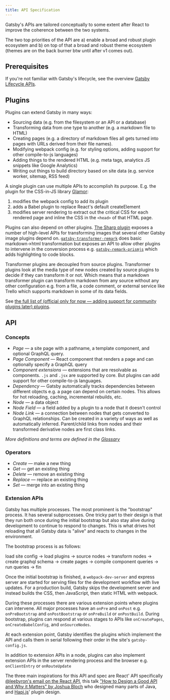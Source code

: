```yaml
---
title: API Specification
---
```


Gatsby's APIs are tailored conceptually to some extent after React to improve
the coherence between the two systems.

The two top priorities of the API are a) enable a broad and robust plugin
ecosystem and b) on top of that a broad and robust theme ecosystem (themes are
on the back burner btw until after v1 comes out).

## Prerequisites

If you're not familiar with Gatsby's lifecycle, see the overview [Gatsby Lifecycle APIs](/docs/gatsby-lifecycle-apis/).

## Plugins

Plugins can extend Gatsby in many ways:

-   Sourcing data (e.g. from the filesystem or an API or a database)
-   Transforming data from one type to another (e.g. a markdown file to HTML)
-   Creating pages (e.g. a directory of markdown files all gets turned into pages
    with URLs derived from their file names).
-   Modifying webpack config (e.g. for styling options, adding support for other
    compile-to-js languages)
-   Adding things to the rendered HTML (e.g. meta tags, analytics JS snippets like
    Google Analytics)
-   Writing out things to build directory based on site data (e.g. service worker,
    sitemap, RSS feed)

A single plugin can use multiple APIs to accomplish its purpose. E.g. the plugin
for the CSS-in-JS library [Glamor](/packages/gatsby-plugin-glamor/):

1.  modifies the webpack config to add its plugin
2.  adds a Babel plugin to replace React's default createElement
3.  modifies server rendering to extract out the critical CSS for each rendered
    page and inline the CSS in the `<head>` of that HTML page.

Plugins can also depend on other plugins. [The Sharp
plugin](/packages/gatsby-plugin-sharp/) exposes a number of high-level APIs for
transforming images that several other Gatsby image plugins depend on.
[`gatsby-transformer-remark`](/packages/gatsby-transformer-remark/) does basic
markdown->html transformation but exposes an API to allow other plugins to
intervene in the conversion process e.g.
[`gatsby-remark-prismjs`](/packages/gatsby-remark-prismjs/) which adds
highlighting to code blocks.

Transformer plugins are decoupled from source plugins. Transformer plugins look
at the media type of new nodes created by source plugins to decide if they can
transform it or not. Which means that a markdown transformer plugin can
transform markdown from any source without any other configuration e.g. from a
file, a code comment, or external service like Trello which supports markdown
in some of its data fields.

See
[the full list of (official only for now — adding support for community plugins later) plugins](/docs/plugins/).

## API

### Concepts

-   _Page_ — a site page with a pathname, a template component, and optional
    GraphQL query.
-   _Page Component_ — React component that renders a page and can optionally
    specify a GraphQL query
-   _Component extensions_ — extensions that are resolvable as components. `.js`
    and `.jsx` are supported by core. But plugins can add support for other
    compile-to-js languages.
-   _Dependency_ — Gatsby automatically tracks dependencies between different
    objects e.g. a page can depend on certain nodes. This allows for hot
    reloading, caching, incremental rebuilds, etc.
-   _Node_ — a data object
-   _Node Field_ — a field added by a plugin to a node that it doesn't control
-   _Node Link_ — a connection between nodes that gets converted to GraphQL
    relationships. Can be created in a variety of ways as well as automatically
    inferred. Parent/child links from nodes and their transformed derivative nodes
    are first class links.

_More definitions and terms are defined in the [Glossary](/docs/glossary/)_

### Operators

-   _Create_ — make a new thing
-   _Get_ — get an existing thing
-   _Delete_ — remove an existing thing
-   _Replace_ — replace an existing thing
-   _Set_ — merge into an existing thing

### Extension APIs

Gatsby has multiple processes. The most prominent is the "bootstrap" process. It
has several subprocesses. One tricky part to their design is that they run both
once during the initial bootstrap but also stay alive during development to
continue to respond to changes. This is what drives hot reloading that all
Gatsby data is "alive" and reacts to changes in the environment.

The bootstrap process is as follows:

load site config -> load plugins -> source nodes -> transform nodes -> create
graphql schema -> create pages -> compile component queries -> run queries ->
fin

Once the initial bootstrap is finished, a `webpack-dev-server` and express server are started for serving files for the development workflow with live updates. For a production build, Gatsby skips the development server and instead builds the CSS, then JavaScript, then static HTML with webpack.

During these processes there are various extension points where plugins can
intervene. All major processes have an `onPre` and `onPost` e.g. `onPreBootstrap`
and `onPostBootstrap` or `onPreBuild` or `onPostBuild`. During bootstrap,
plugins can respond at various stages to APIs like `onCreatePages`,
`onCreateBabelConfig`, and `onSourceNodes`.

At each extension point, Gatsby identifies the plugins which implement the API
and calls them in serial following their order in the site's `gatsby-config.js`.

In addition to extension APIs in a node, plugins can also implement extension APIs
in the server rendering process and the browser e.g. `onClientEntry` or
`onRouteUpdate`

The three main inspirations for this API and spec are React' API specifically
[@leebyron's email on the React API](https://gist.github.com/vjeux/f2b015d230cc1ab18ed1df30550495ed),
this talk
["How to Design a Good API and Why it Matters" by Joshua Bloch](https://www.youtube.com/watch?v=heh4OeB9A-c&app=desktop)
who designed many parts of Java, and [Hapi.js](https://hapijs.com/api)' plugin
design.
